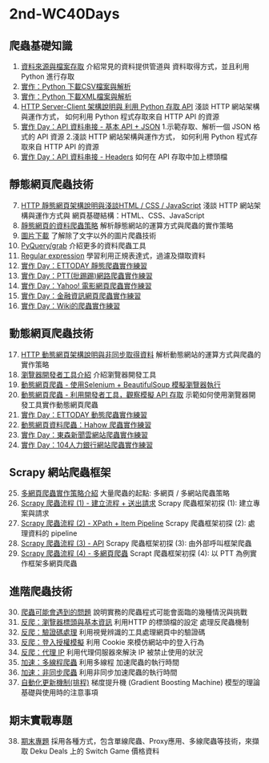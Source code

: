 # 2nd-WC40Days

## 爬蟲基礎知識
1. [資料來源與檔案存取](https://github.com/willhwh/WC40Days/blob/master/Day001_HW.ipynb) 介紹常見的資料提供管道與 資料取得方式，並且利用 Python 進行存取
1. [實作：Python 下載CSV檔案與解析](https://github.com/willhwh/WC40Days/blob/master/Day002_HW.ipynb)
1. [實作：Python 下載XML檔案與解析](https://github.com/willhwh/WC40Days/blob/master/Day003_HW.ipynb)
1. [HTTP Server-Client 架構說明與 利用 Python 存取 API](https://github.com/willhwh/WC40Days/blob/master/Day004_HW.ipynb) 淺談 HTTP 網站架構與運作方式， 如何利用 Python 程式存取來自 HTTP API 的資源
1. [實作 Day：API 資料串接 - 基本 API + JSON](https://github.com/willhwh/WC40Days/blob/master/Day005_HW.ipynb) 1.示範存取、解析一個 JSON 格式的 API 資源 2.淺談 HTTP 網站架構與運作方式， 如何利用 Python 程式存取來自 HTTP API 的資源
1. [實作 Day：API 資料串接 - Headers](https://github.com/willhwh/WC40Days/blob/master/Day006_HW.ipynbb)
如何在 API 存取中加上標頭檔

## 靜態網頁爬蟲技術
7. [HTTP 靜態網頁架構說明與淺談HTML / CSS / JavaScript](https://github.com/willhwh/WC40Days/blob/master/Day007_HW.ipynb) 淺談 HTTP 網站架構與運作方式與 網頁基礎結構：HTML、CSS、JavaScript
7. [靜態網頁的資料爬蟲策略](https://github.com/willhwh/WC40Days/blob/master/Day008_HW.ipynb) 解析靜態網站的運算方式與爬蟲的實作策略
7. [圖片下載](https://github.com/willhwh/WC40Days/blob/master/Day009_HW.ipynb)
了解除了文字以外的圖片爬蟲技術
7. [PyQuery/grab](https://github.com/willhwh/WC40Days/blob/master/Day010_HW.ipynb) 介紹更多的資料爬蟲工具
7. [Regular expression](https://github.com/willhwh/WC40Days/blob/master/Day011_Regular_Expression_HW.ipynb) 學習利用正規表達式，過濾及擷取資料
7. [實作 Day：ETTODAY 靜態爬蟲實作練習](https://github.com/willhwh/WC40Days/blob/master/Day012_HW.ipynb)
7. [實作 Day：PTT(批踢踢)網路爬蟲實作練習](https://github.com/willhwh/WC40Days/blob/master/Day013_HW.ipynb)
7. [實作 Day：Yahoo! 電影網頁爬蟲實作練習](https://github.com/willhwh/WC40Days/blob/master/Day014_Yahoo_Movie_HW.ipynb)
7. [實作 Day：金融資訊網頁爬蟲實作練習](https://github.com/willhwh/WC40Days/blob/master/Day015_Taiwan_Bank_HW.ipynb)
7. [實作 Day：Wiki的爬蟲實作練習](https://github.com/willhwh/WC40Days/blob/master/Day016_Wikipedia_HW.ipynb)

## 動態網頁爬蟲技術
17. [HTTP 動態網頁架構說明與非同步取得資料](https://github.com/willhwh/WC40Days/blob/master/Day017_HW.ipynb) 解析動態網站的運算方式與爬蟲的實作策略
17. [瀏覽器開發者工具介紹](https://github.com/willhwh/WC40Days/blob/master/Day018_HW.ipynb) 介紹瀏覽器開發工具
17. [動態網頁爬蟲 - 使用Selenium + BeautifulSoup 模擬瀏覽器執行](https://github.com/willhwh/WC40Days/blob/master/Day019_HW.ipynb)
17. [動態網頁爬蟲 - 利用開發者工具，觀察模擬 API 存取](https://github.com/willhwh/WC40Days/blob/master/Day020_HW.ipynb) 示範如何使用瀏覽器開發工具實作動態網頁爬蟲
17. [實作 Day：ETTODAY 動態爬蟲實作練習](hhttps://github.com/willhwh/WC40Days/blob/master/Day021_HW.ipynb)
17. [動態網頁資料爬蟲：Hahow 爬蟲實作練習](https://github.com/willhwh/WC40Days/blob/master/Day022_HW.ipynb)
17. [實作 Day：東森新聞雲網站爬蟲實作練習](https://github.com/willhwh/WC40Days/blob/master/Day023_ETtoday_News_HW.ipynb)
17. [實作 Day：104人力銀行網站爬蟲實作練習](https://github.com/willhwh/WC40Days/blob/master/Day024_104HR_HW.ipynb)

## Scrapy 網站爬蟲框架
25. [多網頁爬蟲實作策略介紹](https://github.com/willhwh/WC40Days/blob/master/Day025_MultiPage_Sample.ipynb) 大量爬蟲的起點: 多網頁 / 多網站爬蟲策略
25. [Scrapy 爬蟲流程 (1) - 建立流程 + 送出請求](https://github.com/willhwh/WC40Days/blob/master/Day026_PTTCrawler.py) Scrapy 爬蟲框架初探 (1): 建立專案與請求
25. [Scrapy 爬蟲流程 (2) - XPath + Item Pipeline](https://github.com/willhwh/WC40Days/blob/master/Day027_Crawler.py) Scrapy 爬蟲框架初探 (2): 處理資料的 pipeline
25. [Scrapy 爬蟲流程 (3) - API](https://github.com/willhwh/WC40Days/blob/master/Day028_main.py)
Scrapy 爬蟲框架初探 (3): 由外部呼叫框架爬蟲
25. [Scrapy 爬蟲流程 (4) - 多網頁爬蟲](https://github.com/willhwh/WC40Days/blob/master/Day029_main.py)
Scrapt 爬蟲框架初探 (4): 以 PTT 為例實作框架多網頁爬蟲

## 進階爬蟲技術
30. [爬蟲可能會遇到的問題](https://github.com/willhwh/WC40Days/blob/master/Day030_main.py)
說明實務的爬蟲程式可能會面臨的幾種情況與挑戰
30. [反爬：瀏覽器標頭與基本資訊](https://github.com/willhwh/WC40Days/blob/master/Day031_main.py)
利用HTTP 的標頭檔的設定 處理反爬蟲機制
30. [反爬：驗證碼處理](https://github.com/willhwh/WC40Days/blob/master/Day032_main.py)
利用視覺辨識的工具處理網頁中的驗證碼
30. [反爬：登入授權模擬](https://github.com/willhwh/WC40Days/blob/master/Day033_main.py)
利用 Cookie 來模仿網站中的登入行為
30. [反爬：代理 IP](https://github.com/willhwh/WC40Days/blob/master/Day034_main.py)
利用代理伺服器來解決 IP 被禁止使用的狀況
30. [加速：多線程爬蟲](https://github.com/willhwh/WC40Days/blob/master/Day035_main.py)
利用多線程 加速爬蟲的執行時間
30. [加速：非同步爬蟲](https://github.com/willhwh/WC40Days/blob/master/Day036_main.py)
利用非同步加速爬蟲的執行時間
30. [自動化更新機制(排程)](https://github.com/willhwh/WC40Days/blob/master/Day037_main.py)
梯度提升機 (Gradient Boosting Machine) 模型的理論基礎與使用時的注意事項

## 期末實戰專題
38. [期末專題](https://github.com/willhwh/WC40Days/blob/master/Day40_Switch_Game_Price%20Crawler.ipynb)
採用各種方式，包含單線爬蟲、Proxy應用、多線爬蟲等技術，來擷取 Deku Deals 上的 Switch Game 價格資料


